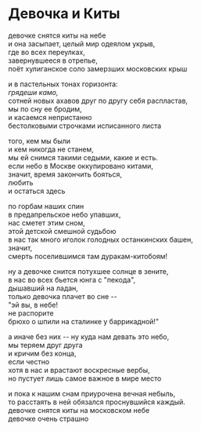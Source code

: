 # Девочка и Киты

девочке снятся киты на небе  
и она засыпает, целый мир одеялом укрыв,  
где во всех переулках,  
завернувшееся в отрепье,  
поёт хулиганское соло замерзших московских крыш

и в пастельных тонах горизонта:  
_грядеши камо,_  
сотней новых ахавов друг по другу себя   распластав,  
мы по сну ее бродим,  
и касаемся непристанно  
бестолковыми строчками исписанного листа  

того, кем мы были  
и кем никогда не станем,  
мы ей снимся такими седыми, какие и есть.  
если небо в Москве оккупировано китами,  
значит, время закончить бояться,  
любить  
и остаться здесь  

по горбам наших спин  
в предапрельское небо упавших,  
нас сметет этим сном,  
этой детской смешной судьбою  
в нас так много иголок голодных останкинских башен,  
значит,  
смерть поселившимся там дуракам-китобоям!  

ну а девочке снится потухшее солнце в зените,  
в нас во всех бьется юнга с "пекода",  
дышавший на ладан,  
только девочка плачет во сне --  
"эй вы, в небе!  
не распорите  
брюхо о шпили на сталинке у баррикадной!"  

а иначе без них -- ну куда нам девать это небо,  
мы теряем друг друга  
и кричим без конца,  
если честно  
хотя в нас и врастают воскресные вербы,  
но пустует лишь самое важное в мире место  

и пока к нашим снам приурочена вечная небыль,  
то расстаять в ней обязался проснувшийся каждый.  
девочке снятся киты на московском небе  
девочке очень страшно  
